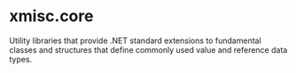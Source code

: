 # xmisc.core
Utility libraries that provide .NET standard extensions to fundamental classes and structures that define commonly used value and reference data types.
